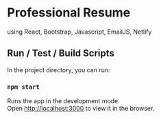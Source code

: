 # Professional Resume

using React, Bootstrap, Javascript, EmailJS, Netlify
## Run / Test / Build Scripts

In the project directory, you can run:

### `npm start`

Runs the app in the development mode.\
Open [http://localhost:3000](http://localhost:3000) to view it in the browser.
